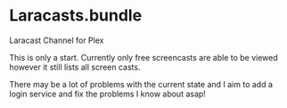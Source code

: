 Laracasts.bundle
================

Laracast Channel for Plex

This is only a start. Currently only free screencasts are able to be viewed however it still lists all screen casts.

There may be a lot of problems with the current state and I aim to add a login service and fix the problems I know about asap!
